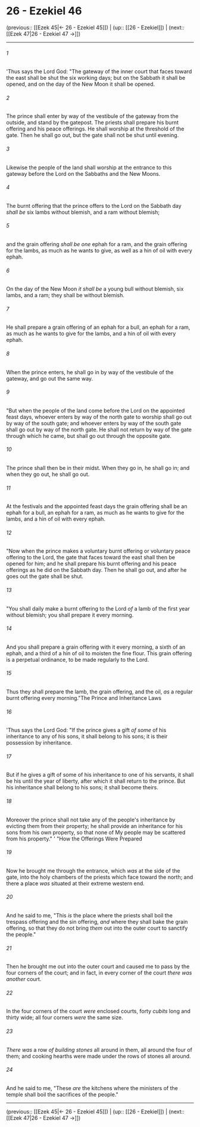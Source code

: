 # 26 - Ezekiel 46

(previous:: [[Ezek 45|← 26 - Ezekiel 45]]) | (up:: [[26 - Ezekiel]]) | (next:: [[Ezek 47|26 - Ezekiel 47 →]])

***


###### 1 
'Thus says the Lord God: "The gateway of the inner court that faces toward the east shall be shut the six working days; but on the Sabbath it shall be opened, and on the day of the New Moon it shall be opened. 

###### 2 
The prince shall enter by way of the vestibule of the gateway from the outside, and stand by the gatepost. The priests shall prepare his burnt offering and his peace offerings. He shall worship at the threshold of the gate. Then he shall go out, but the gate shall not be shut until evening. 

###### 3 
Likewise the people of the land shall worship at the entrance to this gateway before the Lord on the Sabbaths and the New Moons. 

###### 4 
The burnt offering that the prince offers to the Lord on the Sabbath day _shall be_ six lambs without blemish, and a ram without blemish; 

###### 5 
and the grain offering _shall be one_ ephah for a ram, and the grain offering for the lambs, as much as he wants to give, as well as a hin of oil with every ephah. 

###### 6 
On the day of the New Moon _it shall be_ a young bull without blemish, six lambs, and a ram; they shall be without blemish. 

###### 7 
He shall prepare a grain offering of an ephah for a bull, an ephah for a ram, as much as he wants to give for the lambs, and a hin of oil with every ephah. 

###### 8 
When the prince enters, he shall go in by way of the vestibule of the gateway, and go out the same way. 

###### 9 
"But when the people of the land come before the Lord on the appointed feast days, whoever enters by way of the north gate to worship shall go out by way of the south gate; and whoever enters by way of the south gate shall go out by way of the north gate. He shall not return by way of the gate through which he came, but shall go out through the opposite gate. 

###### 10 
The prince shall then be in their midst. When they go in, he shall go in; and when they go out, he shall go out. 

###### 11 
At the festivals and the appointed feast days the grain offering shall be an ephah for a bull, an ephah for a ram, as much as he wants to give for the lambs, and a hin of oil with every ephah. 

###### 12 
"Now when the prince makes a voluntary burnt offering or voluntary peace offering to the Lord, the gate that faces toward the east shall then be opened for him; and he shall prepare his burnt offering and his peace offerings as he did on the Sabbath day. Then he shall go out, and after he goes out the gate shall be shut. 

###### 13 
"You shall daily make a burnt offering to the Lord _of_ a lamb of the first year without blemish; you shall prepare it every morning. 

###### 14 
And you shall prepare a grain offering with it every morning, a sixth of an ephah, and a third of a hin of oil to moisten the fine flour. This grain offering is a perpetual ordinance, to be made regularly to the Lord. 

###### 15 
Thus they shall prepare the lamb, the grain offering, and the oil, _as_ a regular burnt offering every morning."The Prince and Inheritance Laws 

###### 16 
'Thus says the Lord God: "If the prince gives a gift _of some_ of his inheritance to any of his sons, it shall belong to his sons; it is their possession by inheritance. 

###### 17 
But if he gives a gift of some of his inheritance to one of his servants, it shall be his until the year of liberty, after which it shall return to the prince. But his inheritance shall belong to his sons; it shall become theirs. 

###### 18 
Moreover the prince shall not take any of the people's inheritance by evicting them from their property; he shall provide an inheritance for his sons from his own property, so that none of My people may be scattered from his property." ' "How the Offerings Were Prepared 

###### 19 
Now he brought me through the entrance, which _was_ at the side of the gate, into the holy chambers of the priests which face toward the north; and there a place _was_ situated at their extreme western end. 

###### 20 
And he said to me, "This _is_ the place where the priests shall boil the trespass offering and the sin offering, _and_ where they shall bake the grain offering, so that they do not bring _them_ out into the outer court to sanctify the people." 

###### 21 
Then he brought me out into the outer court and caused me to pass by the four corners of the court; and in fact, in every corner of the court _there was another_ court. 

###### 22 
In the four corners of the court _were_ enclosed courts, forty _cubits_ long and thirty wide; all four corners _were_ the same size. 

###### 23 
_There was_ a row _of building stones_ all around in them, all around the four of them; and cooking hearths were made under the rows of stones all around. 

###### 24 
And he said to me, "These _are_ the kitchens where the ministers of the temple shall boil the sacrifices of the people."

***

(previous:: [[Ezek 45|← 26 - Ezekiel 45]]) | (up:: [[26 - Ezekiel]]) | (next:: [[Ezek 47|26 - Ezekiel 47 →]])
